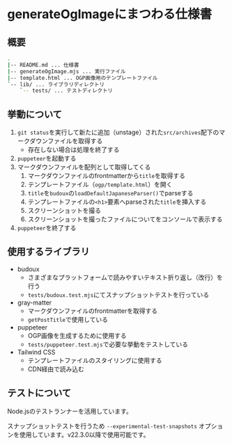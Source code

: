 # generateOgImageにまつわる仕様書

## 概要

```sh
.
|-- README.md ... 仕様書
|-- generateOgImage.mjs ... 実行ファイル
|-- template.html ... OGP画像用のテンプレートファイル
`-- lib/ ... ライブラリディレクトリ
    `-- tests/ ... テストディレクトリ
```

## 挙動について

1. `git status`を実行して新たに追加（unstage）された`src/archives`配下のマークダウンファイルを取得する
    - 存在しない場合は処理を終了する
1. `puppeteer`を起動する
1. マークダウンファイルを配列として取得してくる
    1. マークダウンファイルのfrontmatterから`title`を取得する
    1. テンプレートファイル（`ogp/template.html`）を開く
    1. `title`を`budoux`の`loadDefaultJapaneseParser()`でparseする
    1. テンプレートファイルの`<h1>`要素へparseされた`title`を挿入する
    1. スクリーンショットを撮る
    1. スクリーンショットを撮ったファイルについてをコンソールで表示する
1. `puppeteer`を終了する

## 使用するライブラリ

- budoux
    - さまざまなプラットフォームで読みやすいテキスト折り返し（改行）を行う
    - `tests/budoux.test.mjs`にてスナップショットテストを行っている
- gray-matter
    - マークダウンファイルのfrontmatterを取得する
    - `getPostTitle`で使用している
- puppeteer
    - OGP画像を生成するために使用する
    - `tests/puppeteer.test.mjs`で必要な挙動をテストしている
- Tailwind CSS
    - テンプレートファイルのスタイリングに使用する
    - CDN経由で読み込む

## テストについて

Node.jsのテストランナーを活用しています。

スナップショットテストを行うため `--experimental-test-snapshots` オプションを使用しています。v22.3.0以降で使用可能です。

